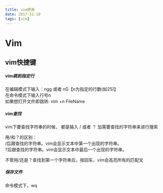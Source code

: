 ```yaml
---
title: vim使用
date: 2017-11-10
tags: [vim]
---
```

# Vim

## vim快捷键

##### vim跳到指定行

在编辑模式下输入：ngg 或者 nG【n为指定的行数(如25)】  
在命令模式下输入行号n  
如果想打开文件即跳转: vim +n FileName

##### vim查找

vim下要查找字符串的时候， 都是输入 / 或者 ？  加需要查找的字符串来进行搜索  

用/和？的区别：  
/后跟查找的字符串。vim会显示文本中第一个出现的字符串。  
?后跟查找的字符串。vim会显示文本中最后一个出现的字符串。  

不管用/还是？查找到第一个字符串后，按回车，vim会高亮所有的匹配文

##### 保存文件

命令模式下，wq